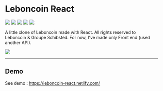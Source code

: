 # Leboncoin React
![](https://img.shields.io/github/last-commit/stevenpersia/leboncoin-react.svg?style=for-the-badge)
![](https://img.shields.io/snyk/vulnerabilities/github/stevenpersia/leboncoin-react.svg?style=for-the-badge)
![](https://img.shields.io/codeclimate/maintainability/stevenpersia/leboncoin-react.svg?style=for-the-badge)
![](https://img.shields.io/github/license/stevenpersia/leboncoin-react.svg?style=for-the-badge)
![](https://img.shields.io/badge/You%20like%20%3F-star%20me-blue.svg?style=for-the-badge)

A little clone of Leboncoin made with React. All rights reserved to Leboncoin & Groupe Schibsted.
For now, I've made only Front end (used another API).

[![](https://github.com/stevenpersia/leboncoin-react/blob/master/src/assets/img/preview-lebonclone.png)](https://leboncoin-react.netlify.com/)

---

## Demo
See demo : https://leboncoin-react.netlify.com/
